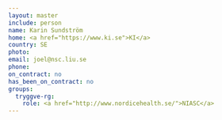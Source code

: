 ```yaml
---
layout: master
include: person
name: Karin Sundström
home: <a href="https://www.ki.se">KI</a>
country: SE
photo:
email: joel@nsc.liu.se
phone:
on_contract: no
has_been_on_contract: no
groups:
  tryggve-rg:
    role: <a href="http://www.nordicehealth.se/">NIASC</a>
---
```

